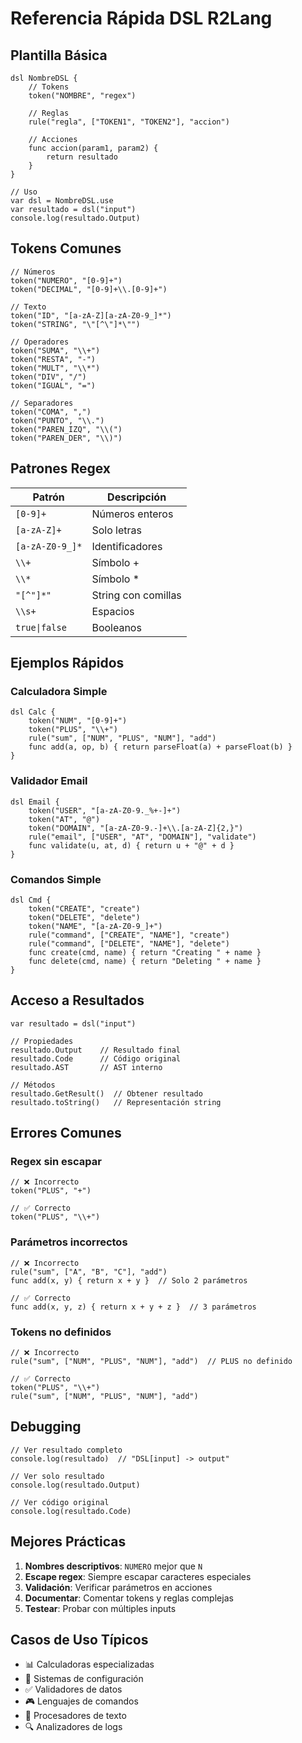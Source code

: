 # Referencia Rápida DSL R2Lang

## Plantilla Básica

```r2
dsl NombreDSL {
    // Tokens
    token("NOMBRE", "regex")
    
    // Reglas
    rule("regla", ["TOKEN1", "TOKEN2"], "accion")
    
    // Acciones
    func accion(param1, param2) {
        return resultado
    }
}

// Uso
var dsl = NombreDSL.use
var resultado = dsl("input")
console.log(resultado.Output)
```

## Tokens Comunes

```r2
// Números
token("NUMERO", "[0-9]+")
token("DECIMAL", "[0-9]+\\.[0-9]+")

// Texto
token("ID", "[a-zA-Z][a-zA-Z0-9_]*")
token("STRING", "\"[^\"]*\"")

// Operadores
token("SUMA", "\\+")
token("RESTA", "-")
token("MULT", "\\*")
token("DIV", "/")
token("IGUAL", "=")

// Separadores
token("COMA", ",")
token("PUNTO", "\\.")
token("PAREN_IZQ", "\\(")
token("PAREN_DER", "\\)")
```

## Patrones Regex

| Patrón | Descripción |
|--------|-------------|
| `[0-9]+` | Números enteros |
| `[a-zA-Z]+` | Solo letras |
| `[a-zA-Z0-9_]*` | Identificadores |
| `\\+` | Símbolo + |
| `\\*` | Símbolo * |
| `"[^"]*"` | String con comillas |
| `\\s+` | Espacios |
| `true\|false` | Booleanos |

## Ejemplos Rápidos

### Calculadora Simple
```r2
dsl Calc {
    token("NUM", "[0-9]+")
    token("PLUS", "\\+")
    rule("sum", ["NUM", "PLUS", "NUM"], "add")
    func add(a, op, b) { return parseFloat(a) + parseFloat(b) }
}
```

### Validador Email
```r2
dsl Email {
    token("USER", "[a-zA-Z0-9._%+-]+")
    token("AT", "@")
    token("DOMAIN", "[a-zA-Z0-9.-]+\\.[a-zA-Z]{2,}")
    rule("email", ["USER", "AT", "DOMAIN"], "validate")
    func validate(u, at, d) { return u + "@" + d }
}
```

### Comandos Simple
```r2
dsl Cmd {
    token("CREATE", "create")
    token("DELETE", "delete")
    token("NAME", "[a-zA-Z0-9_]+")
    rule("command", ["CREATE", "NAME"], "create")
    rule("command", ["DELETE", "NAME"], "delete")
    func create(cmd, name) { return "Creating " + name }
    func delete(cmd, name) { return "Deleting " + name }
}
```

## Acceso a Resultados

```r2
var resultado = dsl("input")

// Propiedades
resultado.Output    // Resultado final
resultado.Code      // Código original
resultado.AST       // AST interno

// Métodos
resultado.GetResult()  // Obtener resultado
resultado.toString()   // Representación string
```

## Errores Comunes

### Regex sin escapar
```r2
// ❌ Incorrecto
token("PLUS", "+")

// ✅ Correcto
token("PLUS", "\\+")
```

### Parámetros incorrectos
```r2
// ❌ Incorrecto
rule("sum", ["A", "B", "C"], "add")
func add(x, y) { return x + y }  // Solo 2 parámetros

// ✅ Correcto
func add(x, y, z) { return x + y + z }  // 3 parámetros
```

### Tokens no definidos
```r2
// ❌ Incorrecto
rule("sum", ["NUM", "PLUS", "NUM"], "add")  // PLUS no definido

// ✅ Correcto
token("PLUS", "\\+")
rule("sum", ["NUM", "PLUS", "NUM"], "add")
```

## Debugging

```r2
// Ver resultado completo
console.log(resultado)  // "DSL[input] -> output"

// Ver solo resultado
console.log(resultado.Output)

// Ver código original
console.log(resultado.Code)
```

## Mejores Prácticas

1. **Nombres descriptivos**: `NUMERO` mejor que `N`
2. **Escape regex**: Siempre escapar caracteres especiales
3. **Validación**: Verificar parámetros en acciones
4. **Documentar**: Comentar tokens y reglas complejas
5. **Testear**: Probar con múltiples inputs

## Casos de Uso Típicos

- 📊 Calculadoras especializadas
- 🔧 Sistemas de configuración
- ✅ Validadores de datos
- 🎮 Lenguajes de comandos
- 📝 Procesadores de texto
- 🔍 Analizadores de logs